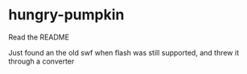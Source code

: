 # hungry-pumpkin
Read the README

Just found an the old swf when flash was still supported, and threw it through a converter
